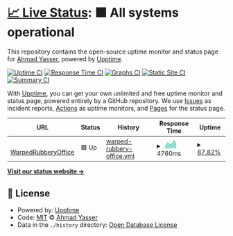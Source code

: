 # [📈 Live Status](https://Aynh.github.io/keep-alive): <!--live status--> **🟩 All systems operational**

This repository contains the open-source uptime monitor and status page for [Ahmad Yasser](https://Aynh.github.io/keep-alive), powered by [Upptime](https://github.com/upptime/upptime).

[![Uptime CI](https://github.com/Aynh/keep-alive/workflows/Uptime%20CI/badge.svg)](https://github.com/Aynh/keep-alive/actions?query=workflow%3A%22Uptime+CI%22)
[![Response Time CI](https://github.com/Aynh/keep-alive/workflows/Response%20Time%20CI/badge.svg)](https://github.com/Aynh/keep-alive/actions?query=workflow%3A%22Response+Time+CI%22)
[![Graphs CI](https://github.com/Aynh/keep-alive/workflows/Graphs%20CI/badge.svg)](https://github.com/Aynh/keep-alive/actions?query=workflow%3A%22Graphs+CI%22)
[![Static Site CI](https://github.com/Aynh/keep-alive/workflows/Static%20Site%20CI/badge.svg)](https://github.com/Aynh/keep-alive/actions?query=workflow%3A%22Static+Site+CI%22)
[![Summary CI](https://github.com/Aynh/keep-alive/workflows/Summary%20CI/badge.svg)](https://github.com/Aynh/keep-alive/actions?query=workflow%3A%22Summary+CI%22)

With [Upptime](https://upptime.js.org), you can get your own unlimited and free uptime monitor and status page, powered entirely by a GitHub repository. We use [Issues](https://github.com/Aynh/keep-alive/issues) as incident reports, [Actions](https://github.com/Aynh/keep-alive/actions) as uptime monitors, and [Pages](https://Aynh.github.io/keep-alive) for the status page.

<!--start: status pages-->
<!-- This summary is generated by Upptime (https://github.com/upptime/upptime) -->
<!-- Do not edit this manually, your changes will be overwritten -->
<!-- prettier-ignore -->
| URL | Status | History | Response Time | Uptime |
| --- | ------ | ------- | ------------- | ------ |
| <img alt="" src="https://icons.duckduckgo.com/ip3/warpedrubberyoffice.aynh.repl.co.ico" height="13"> [WarpedRubberyOffice](https://warpedrubberyoffice.aynh.repl.co) | 🟩 Up | [warped-rubbery-office.yml](https://github.com/Aynh/keep-alive/commits/HEAD/history/warped-rubbery-office.yml) | <details><summary><img alt="Response time graph" src="./graphs/warped-rubbery-office/response-time-week.png" height="20"> 4760ms</summary><br><a href="https://Aynh.github.io/keep-alive/history/warped-rubbery-office"><img alt="Response time 4760" src="https://img.shields.io/endpoint?url=https%3A%2F%2Fraw.githubusercontent.com%2FAynh%2Fkeep-alive%2FHEAD%2Fapi%2Fwarped-rubbery-office%2Fresponse-time.json"></a><br><a href="https://Aynh.github.io/keep-alive/history/warped-rubbery-office"><img alt="24-hour response time 5315" src="https://img.shields.io/endpoint?url=https%3A%2F%2Fraw.githubusercontent.com%2FAynh%2Fkeep-alive%2FHEAD%2Fapi%2Fwarped-rubbery-office%2Fresponse-time-day.json"></a><br><a href="https://Aynh.github.io/keep-alive/history/warped-rubbery-office"><img alt="7-day response time 4760" src="https://img.shields.io/endpoint?url=https%3A%2F%2Fraw.githubusercontent.com%2FAynh%2Fkeep-alive%2FHEAD%2Fapi%2Fwarped-rubbery-office%2Fresponse-time-week.json"></a><br><a href="https://Aynh.github.io/keep-alive/history/warped-rubbery-office"><img alt="30-day response time 4760" src="https://img.shields.io/endpoint?url=https%3A%2F%2Fraw.githubusercontent.com%2FAynh%2Fkeep-alive%2FHEAD%2Fapi%2Fwarped-rubbery-office%2Fresponse-time-month.json"></a><br><a href="https://Aynh.github.io/keep-alive/history/warped-rubbery-office"><img alt="1-year response time 4760" src="https://img.shields.io/endpoint?url=https%3A%2F%2Fraw.githubusercontent.com%2FAynh%2Fkeep-alive%2FHEAD%2Fapi%2Fwarped-rubbery-office%2Fresponse-time-year.json"></a></details> | <details><summary><a href="https://Aynh.github.io/keep-alive/history/warped-rubbery-office">87.82%</a></summary><a href="https://Aynh.github.io/keep-alive/history/warped-rubbery-office"><img alt="All-time uptime 87.82%" src="https://img.shields.io/endpoint?url=https%3A%2F%2Fraw.githubusercontent.com%2FAynh%2Fkeep-alive%2FHEAD%2Fapi%2Fwarped-rubbery-office%2Fuptime.json"></a><br><a href="https://Aynh.github.io/keep-alive/history/warped-rubbery-office"><img alt="24-hour uptime 86.74%" src="https://img.shields.io/endpoint?url=https%3A%2F%2Fraw.githubusercontent.com%2FAynh%2Fkeep-alive%2FHEAD%2Fapi%2Fwarped-rubbery-office%2Fuptime-day.json"></a><br><a href="https://Aynh.github.io/keep-alive/history/warped-rubbery-office"><img alt="7-day uptime 87.82%" src="https://img.shields.io/endpoint?url=https%3A%2F%2Fraw.githubusercontent.com%2FAynh%2Fkeep-alive%2FHEAD%2Fapi%2Fwarped-rubbery-office%2Fuptime-week.json"></a><br><a href="https://Aynh.github.io/keep-alive/history/warped-rubbery-office"><img alt="30-day uptime 87.82%" src="https://img.shields.io/endpoint?url=https%3A%2F%2Fraw.githubusercontent.com%2FAynh%2Fkeep-alive%2FHEAD%2Fapi%2Fwarped-rubbery-office%2Fuptime-month.json"></a><br><a href="https://Aynh.github.io/keep-alive/history/warped-rubbery-office"><img alt="1-year uptime 87.82%" src="https://img.shields.io/endpoint?url=https%3A%2F%2Fraw.githubusercontent.com%2FAynh%2Fkeep-alive%2FHEAD%2Fapi%2Fwarped-rubbery-office%2Fuptime-year.json"></a></details>

<!--end: status pages-->

[**Visit our status website →**](https://Aynh.github.io/keep-alive)

## 📄 License

- Powered by: [Upptime](https://github.com/upptime/upptime)
- Code: [MIT](./LICENSE) © [Ahmad Yasser](https://Aynh.github.io/keep-alive)
- Data in the `./history` directory: [Open Database License](https://opendatacommons.org/licenses/odbl/1-0/)
